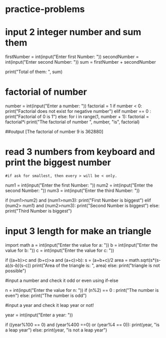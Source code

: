# practice-problems
# input 2 integer number and sum them

firstNumber = int(input("Enter first Number:  "))
secondNumber = int(input("Enter second Number: "))
sum = firstNumber + secondNumber

print("Total of them: ", sum)

# factorial of number

number = int(input("Enter a number: "))
factorial = 1 
if number < 0:
    print("Factorial does not exist for negative number")
elif number == 0 :
    print("Factorial of 0 is 1")
else:
    for i in range(1, number + 1):
        factorial = factorial*i
        print("The factorial of number ", number, "is", factorial)

##output [The factorial of number  9 is 362880]


# read 3 numbers from keyboard and print the biggest number 
    #if ask for smallest, then every > will be < only. 

num1 = int(input("Enter the first Number: "))
num2 = int(input("Enter the second Number: "))
num3 = int(input("Enter the third Number: "))

if (num1>num2) and (num1>num3):
    print("First Number is biggest")
elif (num2> num1) and (num2>num3):
    print("Second Number is biggest")
else:
    print("Third Number is biggest")


# input 3 length for make an triangle

import math
a = int(input("Enter the value for a: "))
b = int(input("Enter the value for b: "))
c = int(input("Enter the value for c: "))

if ((a+b)>c and (b+c)>a and (a+c)>b):
    s = (a+b+c)/2
    area = math.sqrt(s*(s-a)*(s-b)*(s-c))
    print("Area of the triangle is: ", area)
else:
    print("triangle is not possible")


#input a number and check it odd or even using if-else

n = int(input("Enter the value for n: "))
if (n%2) == 0 :
    print("The number is even")
else:
    print("The number is odd")


#input a year and check it leap year or not!

year = int(input("Enter a year: "))

if ((year%100 == 0) and (year%400 ==0) or (year%4 == 0)):
    print(year, "is a leap year")
else:
    print(year, "is not a leap year")
